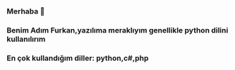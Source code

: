 ### Merhaba 👋
### Benim Adım Furkan,yazılıma meraklıyım genellikle python dilini kullanılırım
### En çok kullandığım diller: python,c#,php

<!--
**sexettin78/sexettin78** is a ✨ _special_ ✨ repository because its `README.md` (this file) appears on your GitHub profile.

Here are some ideas to get you started:

- 🔭 I’m currently working on ...
- 🌱 I’m currently learning ...
- 👯 I’m looking to collaborate on ...
- 🤔 I’m looking for help with ...
- 💬 Ask me about ...
- 📫 How to reach me: ...
- 😄 Pronouns: ...
- ⚡ Fun fact: ...
-->
